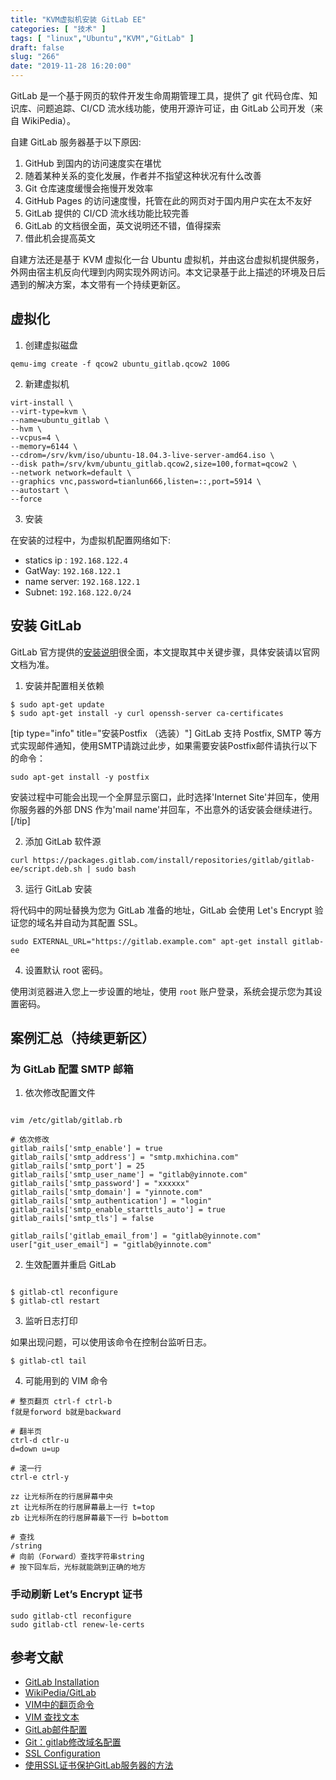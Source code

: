 ```yaml
---
title: "KVM虚拟机安装 GitLab EE"
categories: [ "技术" ]
tags: [ "linux","Ubuntu","KVM","GitLab" ]
draft: false
slug: "266"
date: "2019-11-28 16:20:00"
---
```


GitLab 是一个基于网页的软件开发生命周期管理工具，提供了 git 代码仓库、知识库、问题追踪、CI/CD 流水线功能，使用开源许可证，由 GitLab 公司开发（来自 WikiPedia）。

自建 GitLab 服务器基于以下原因:

1. GitHub 到国内的访问速度实在堪忧
2. 随着某种关系的变化发展，作者并不指望这种状况有什么改善
3. Git 仓库速度缓慢会拖慢开发效率
4. GitHub Pages 的访问速度慢，托管在此的网页对于国内用户实在太不友好
5. GitLab 提供的 CI/CD 流水线功能比较完善
6. GitLab 的文档很全面，英文说明还不错，值得探索
7. 借此机会提高英文

自建方法还是基于 KVM 虚拟化一台 Ubuntu 虚拟机，并由这台虚拟机提供服务，外网由宿主机反向代理到内网实现外网访问。本文记录基于此上描述的环境及日后遇到的解决方案，本文带有一个持续更新区。

## 虚拟化

1. 创建虚拟磁盘
```
qemu-img create -f qcow2 ubuntu_gitlab.qcow2 100G
```

2. 新建虚拟机
```
virt-install \
--virt-type=kvm \
--name=ubuntu_gitlab \
--hvm \
--vcpus=4 \
--memory=6144 \
--cdrom=/srv/kvm/iso/ubuntu-18.04.3-live-server-amd64.iso \
--disk path=/srv/kvm/ubuntu_gitlab.qcow2,size=100,format=qcow2 \
--network network=default \
--graphics vnc,password=tianlun666,listen=::,port=5914 \
--autostart \
--force

```

3. 安装

在安装的过程中，为虚拟机配置网络如下:

 - statics ip : `192.168.122.4`
 - GatWay: `192.168.122.1`
 - name server: `192.168.122.1`
 - Subnet: `192.168.122.0/24`

## 安装 GitLab

GitLab 官方提供的[安装说明](https://about.gitlab.com/install/)很全面，本文提取其中关键步骤，具体安装请以官网文档为准。

1. 安装并配置相关依赖

```
$ sudo apt-get update
$ sudo apt-get install -y curl openssh-server ca-certificates   

```

[tip type="info" title="安装Postfix （选装）"]
GitLab 支持 Postfix, SMTP 等方式实现邮件通知，使用SMTP请跳过此步，如果需要安装Postfix邮件请执行以下的命令：

```
sudo apt-get install -y postfix   
```
安装过程中可能会出现一个全屏显示窗口，此时选择'Internet Site'并回车，使用你服务器的外部 DNS 作为'mail name'并回车，不出意外的话安装会继续进行。
[/tip]

2. 添加 GitLab 软件源

```
curl https://packages.gitlab.com/install/repositories/gitlab/gitlab-ee/script.deb.sh | sudo bash
```

3. 运行 GitLab 安装

将代码中的网址替换为您为 GitLab 准备的地址，GitLab 会使用 Let's Encrypt 验证您的域名并自动为其配置 SSL。

```
sudo EXTERNAL_URL="https://gitlab.example.com" apt-get install gitlab-ee   
```

4. 设置默认 root 密码。

使用浏览器进入您上一步设置的地址，使用 `root` 账户登录，系统会提示您为其设置密码。

## 案例汇总（持续更新区）

### 为 GitLab 配置 SMTP 邮箱

1. 依次修改配置文件

```

vim /etc/gitlab/gitlab.rb

# 依次修改
gitlab_rails['smtp_enable'] = true
gitlab_rails['smtp_address'] = "smtp.mxhichina.com"
gitlab_rails['smtp_port'] = 25
gitlab_rails['smtp_user_name'] = "gitlab@yinnote.com"
gitlab_rails['smtp_password'] = "xxxxxx"
gitlab_rails['smtp_domain'] = "yinnote.com"
gitlab_rails['smtp_authentication'] = "login"
gitlab_rails['smtp_enable_starttls_auto'] = true
gitlab_rails['smtp_tls'] = false

gitlab_rails['gitlab_email_from'] = "gitlab@yinnote.com"
user["git_user_email"] = "gitlab@yinnote.com"

```

2. 生效配置并重启 GitLab

```

$ gitlab-ctl reconfigure
$ gitlab-ctl restart

```

3. 监听日志打印

如果出现问题，可以使用该命令在控制台监听日志。

```
$ gitlab-ctl tail
```

4. 可能用到的 VIM 命令

```
# 整页翻页 ctrl-f ctrl-b
f就是forword b就是backward

# 翻半页
ctrl-d ctlr-u
d=down u=up

# 滚一行
ctrl-e ctrl-y

zz 让光标所在的行居屏幕中央
zt 让光标所在的行居屏幕最上一行 t=top
zb 让光标所在的行居屏幕最下一行 b=bottom

# 查找
/string
# 向前（Forward）查找字符串string
# 按下回车后，光标就能跳到正确的地方

```

### 手动刷新 Let’s Encrypt 证书

```
sudo gitlab-ctl reconfigure
sudo gitlab-ctl renew-le-certs
```

## 参考文献

 - [GitLab Installation](https://about.gitlab.com/install/)
 - [WikiPedia/GitLab](https://en.wikipedia.org/wiki/GitLab)
 - [VIM中的翻页命令](https://blog.csdn.net/nyist327/article/details/48625385)
 - [VIM 查找文本](https://blog.csdn.net/hitustc/article/details/5585101)
 - [GitLab邮件配置](https://www.jianshu.com/p/b91d2e676cba)
 - [Git：gitlab修改域名配置](https://blog.csdn.net/qq_36937234/article/details/89381857)
 - [SSL Configuration](https://docs.gitlab.com/omnibus/settings/ssl.html)
 - [使用SSL证书保护GitLab服务器的方法](https://ywnz.com/linuxyffq/3961.html)

